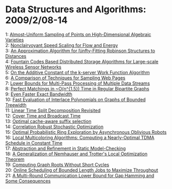 # Data Structures and Algorithms: 2009/2/08-14  
1: [Almost-Uniform Sampling of Points on High-Dimensional Algebraic  Varieties](https://doi.org/10.48550/arXiv.0902.1254)  
2: [Nonclairvoyant Speed Scaling for Flow and Energy](https://doi.org/10.48550/arXiv.0902.1260)  
3: [An Approximation Algorithm for l\infty-Fitting Robinson Structures to  Distances](https://doi.org/10.48550/arXiv.0902.1261)  
4: [Fountain Codes Based Distributed Storage Algorithms for Large-scale  Wireless Sensor Networks](https://doi.org/10.48550/arXiv.0902.1278)  
5: [On the Additive Constant of the k-server Work Function Algorithm](https://doi.org/10.48550/arXiv.0902.1378)  
6: [A Comparison of Techniques for Sampling Web Pages](https://doi.org/10.48550/arXiv.0902.1604)  
7: [Lower Bounds for Multi-Pass Processing of Multiple Data Streams](https://doi.org/10.48550/arXiv.0902.1605)  
8: [Perfect Matchings in \~O(n^{1.5}) Time in Regular Bipartite Graphs](https://doi.org/10.48550/arXiv.0902.1617)  
9: [Even Faster Exact Bandwidth](https://doi.org/10.48550/arXiv.0902.1661)  
10: [Fast Evaluation of Interlace Polynomials on Graphs of Bounded Treewidth](https://doi.org/10.48550/arXiv.0902.1693)  
11: [Linear Time Split Decomposition Revisited](https://doi.org/10.48550/arXiv.0902.1700)  
12: [Cover Time and Broadcast Time](https://doi.org/10.48550/arXiv.0902.1735)  
13: [Optimal cache-aware suffix selection](https://doi.org/10.48550/arXiv.0902.1737)  
14: [Correlation Robust Stochastic Optimization](https://doi.org/10.48550/arXiv.0902.1792)  
15: [Optimal Probabilistic Ring Exploration by Asynchronous Oblivious Robots](https://doi.org/10.48550/arXiv.0902.1834)  
16: [Local Multicoloring Algorithms: Computing a Nearly-Optimal TDMA Schedule  in Constant Time](https://doi.org/10.48550/arXiv.0902.1868)  
17: [Abstraction and Refinement in Static Model-Checking](https://doi.org/10.48550/arXiv.0902.1871)  
18: [A Generalization of Nemhauser and Trotter's Local Optimization Theorem](https://doi.org/10.48550/arXiv.0902.2149)  
19: [Computing Graph Roots Without Short Cycles](https://doi.org/10.48550/arXiv.0902.2150)  
20: [Online Scheduling of Bounded Length Jobs to Maximize Throughput](https://doi.org/10.48550/arXiv.0902.2209)  
21: [A Multi-Round Communication Lower Bound for Gap Hamming and Some  Consequences](https://doi.org/10.48550/arXiv.0902.2399)  